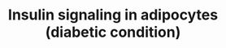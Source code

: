 ---
annotations:
- type: Disease Ontology
  value: diabetes mellitus
- type: Pathway Ontology
  value: insulin signaling pathway
- type: Cell Type Ontology
  value: fat cell
authors:
- Anwesha
- Khanspers
- AMTan
- Egonw
- Eweitz
description: The paper describes insulin signaling in human adipocytes under normal
  and diabetic states using mathematical models based on experimental data. This model
  corresponds to insulin signaling under diabetic condition. Insulin signaling under
  normal condition is represented in WP3634. The model has been converted to GPML
  using the PathSBML plugin from PathVisio, importing the model BIOMD0000000449 from
  the BioModels Database directly. The layout has been improved manually.
last-edited: 2021-05-09
organisms:
- Homo sapiens
redirect_from:
- /index.php/Pathway:WP3635
- /instance/WP3635
schema-jsonld:
- '@context': https://schema.org/
  '@id': https://wikipathways.github.io/pathways/WP3635.html
  '@type': Dataset
  creator:
    '@type': Organization
    name: WikiPathways
  description: The paper describes insulin signaling in human adipocytes under normal
    and diabetic states using mathematical models based on experimental data. This
    model corresponds to insulin signaling under diabetic condition. Insulin signaling
    under normal condition is represented in WP3634. The model has been converted
    to GPML using the PathSBML plugin from PathVisio, importing the model BIOMD0000000449
    from the BioModels Database directly. The layout has been improved manually.
  keywords:
  - PKB308p
  - IRS1
  - GLUT4
  - AS160
  - PKB
  - GLUT4m
  - IRi
  - PKB308p473p
  - mTORC1
  - S6
  - IR
  - IRS1p
  - PKB473p
  - S6Kp
  - S6p
  - IRip
  - IRS1307
  - mTORC2
  - IRp
  - IRS1p307
  - IRins
  - AS160p
  - Xp
  - mTORC1a
  - mTORC2a
  - S6K
  - X
  license: CC0
  name: Insulin signaling in adipocytes (diabetic condition)
seo: CreativeWork
title: Insulin signaling in adipocytes (diabetic condition)
wpid: WP3635
---